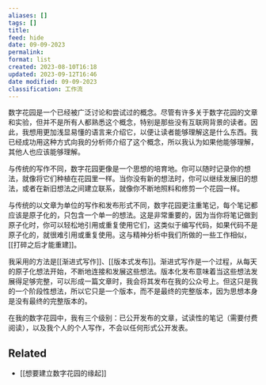 ```yaml
---
aliases: []
tags: []
title: 
feed: hide
date: 09-09-2023
permalink: 
format: list
created: 2023-08-10T16:18
updated: 2023-09-12T16:46
date modified: 09-09-2023
classification: 工作流
---
```

数字花园是一个已经被广泛讨论和尝试过的概念。尽管有许多关于数字花园的文章和实验，但并不是所有人都熟悉这个概念，特别是那些没有互联网背景的读者。因此，我想用更加浅显易懂的语言来介绍它，以便让读者能够理解这是什么东西。我已经成功用这种方式向我的分析师介绍了这个概念，所以我认为如果他能够理解，其他人也应该能够理解。

与传统的写作不同，数字花园更像是一个思想的培育地。你可以随时记录你的想法，就像将它们种植在花园里一样。当你没有新的想法时，你可以继续发展旧的想法，或者在新旧想法之间建立联系，就像你不断地照料和修剪一个花园一样。

与传统的以文章为单位的写作和发布形式不同，数字花园更注重笔记，每个笔记都应该是原子化的，只包含一个单一的想法。这是非常重要的，因为当你将笔记做到原子化时，你可以轻松地引用或重复使用它们，这类似于编写代码，如果代码不是原子化的，就很难引用或重复使用。这与精神分析中我们所做的一些工作相似，[[打碎之后才能重建]]。

我采用的方法是[[渐进式写作]]、[[版本式发布]]。渐进式写作是一个过程，从每天的原子化想法开始，不断地连接和发展这些想法。版本化发布意味着当这些想法发展得足够完整，可以形成一篇文章时，我会将其发布在我的公众号上。但这只是我的一个阶段性想法，所以它只是一个版本，而不是最终的完整版本，因为思想本身是没有最终的完整版本的。

在我的数字花园中，我有三个级别：已公开发布的文章，试读性的笔记（需要付费阅读），以及我个人的个人写作，不会以任何形式公开发表。

## Related 
- [[想要建立数字花园的缘起]]